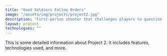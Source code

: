 ```yaml
---
title: "Good Soldiers Follow Orders"
image: "/assets/img/projects/project2.jpg"
description: "First-person shooter that challenges players to question the morality their actions"
layout: project
technologies: ""
---
```


This is some detailed information about Project 2. It includes features, technologies used, and more.
